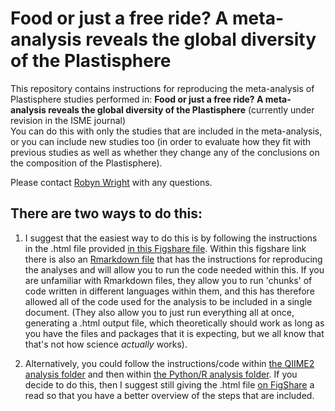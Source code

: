 # Food or just a free ride? A meta-analysis reveals the global diversity of the Plastisphere


This repository contains instructions for reproducing the meta-analysis of Plastisphere studies performed in:
**Food or just a free ride? A meta-analysis reveals the global diversity of the Plastisphere** (currently under revision in the ISME journal)</br>
You can do this with only the studies that are included in the meta-analysis, or you can include new studies too (in order to evaluate how they fit with previous studies as well as whether they change any of the conclusions on the composition of the Plastisphere).

Please contact [Robyn Wright](mailto:robyn.wright@dal.ca) with any questions.

## There are two ways to do this:
1. I suggest that the easiest way to do this is by following the instructions in the .html file provided [in this Figshare file](https://doi.org/10.6084/m9.figshare.12923855). Within this figshare link there is also an [Rmarkdown file](https://rmarkdown.rstudio.com/) that has the instructions for reproducing the analyses and will allow you to run the code needed within this. If you are unfamiliar with Rmarkdown files, they allow you to run 'chunks' of code written in different languages within them, and this has therefore allowed all of the code used for the analysis to be included in a single document. (They also allow you to just run everything all at once, generating a .html output file, which theoretically should work as long as you have the files and packages that it is expecting, but we all know that that's not how science *actually* works). 

2. Alternatively, you could follow the instructions/code within [the QIIME2 analysis folder](https://github.com/R-Wright-1/Plastisphere-MetaAnalysis/tree/master/qiime2_analysis) and then within [the Python/R analysis folder](https://github.com/R-Wright-1/Plastisphere-MetaAnalysis/tree/master/python_analysis).
If you decide to do this, then I suggest still giving the .html file [on FigShare](https://doi.org/10.6084/m9.figshare.12923855) a read so that you have a better overview of the steps that are included.

